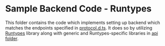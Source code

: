 # Sample Backend Code - Runtypes
This folder contains the code which implements setting up backend which matches the endpoints specified in [protocol.d.ts](../../protocol.d.ts).
It does so by utilizing [Runtypes](https://github.com/pelotom/runtypes) library along with generic and Runtypes-specific libraries in [api folder](../../api).
